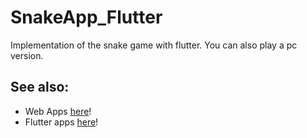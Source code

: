 # SnakeApp_Flutter
Implementation of the snake game with flutter. You can also play a pc version.


## See also: 
- Web Apps [here](https://github.com/stars/PaulXV/lists/web-dev)!
- Flutter apps [here](https://github.com/stars/PaulXV/lists/flutter)!
